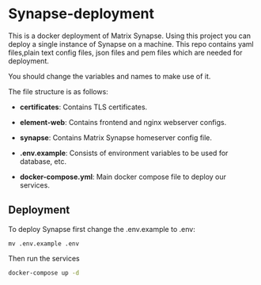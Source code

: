 # Synapse-deployment

This is a docker deployment of Matrix Synapse. Using this project you can deploy a single instance of Synapse on a machine.
This repo contains yaml files,plain text config files, json files and pem files which are needed for deployment.

You should change the variables and names to make use of it.

The file structure is as follows:

- **certificates**: Contains TLS certificates.

- **element-web**: Contains frontend and nginx webserver configs.

- **synapse**: Contains Matrix Synapse homeserver config file.

- **.env.example**: Consists of environment variables to be used for database, etc.

- **docker-compose.yml**: Main docker compose file to deploy our services.

## Deployment
To deploy Synapse first change the .env.example to .env:
```
mv .env.example .env
```
Then run the services
```bash
docker-compose up -d
```
